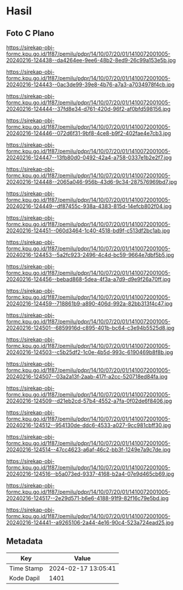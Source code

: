 # Hasil

## Foto C Plano

https://sirekap-obj-formc.kpu.go.id/1f87/pemilu/pdpr/14/10/07/20/01/1410072001005-20240216-124438--da4264ee-9ee6-48b2-8ed9-26c99a153e5b.jpg

https://sirekap-obj-formc.kpu.go.id/1f87/pemilu/pdpr/14/10/07/20/01/1410072001005-20240216-124443--0ac3de99-39e8-4b76-a7a3-a7034978f4cb.jpg

https://sirekap-obj-formc.kpu.go.id/1f87/pemilu/pdpr/14/10/07/20/01/1410072001005-20240216-124444--37fd8e34-d761-420d-96f2-af0bfd598156.jpg

https://sirekap-obj-formc.kpu.go.id/1f87/pemilu/pdpr/14/10/07/20/01/1410072001005-20240216-124446--072d6f31-9bf8-4ce8-b9f2-402fae4e7cb3.jpg

https://sirekap-obj-formc.kpu.go.id/1f87/pemilu/pdpr/14/10/07/20/01/1410072001005-20240216-124447--13fb80d0-0492-42a4-a758-0337e1b2e2f7.jpg

https://sirekap-obj-formc.kpu.go.id/1f87/pemilu/pdpr/14/10/07/20/01/1410072001005-20240216-124448--2065a046-956b-43d6-9c34-287576969bd7.jpg

https://sirekap-obj-formc.kpu.go.id/1f87/pemilu/pdpr/14/10/07/20/01/1410072001005-20240216-124449--df87455c-938a-4383-815d-14efcb802f04.jpg

https://sirekap-obj-formc.kpu.go.id/1f87/pemilu/pdpr/14/10/07/20/01/1410072001005-20240216-124451--060d3464-1c40-4518-bd9f-c513df2bc1ab.jpg

https://sirekap-obj-formc.kpu.go.id/1f87/pemilu/pdpr/14/10/07/20/01/1410072001005-20240216-124453--5a2fc923-2496-4c4d-bc59-9664e7dbf5b5.jpg

https://sirekap-obj-formc.kpu.go.id/1f87/pemilu/pdpr/14/10/07/20/01/1410072001005-20240216-124456--bebad868-5dea-4f3a-a7d9-d9e9f26a70ff.jpg

https://sirekap-obj-formc.kpu.go.id/1f87/pemilu/pdpr/14/10/07/20/01/1410072001005-20240216-124459--718861b9-a890-406d-992a-82bb313f4c47.jpg

https://sirekap-obj-formc.kpu.go.id/1f87/pemilu/pdpr/14/10/07/20/01/1410072001005-20240216-124501--6859916d-c895-401b-bc64-c3e94b5525d8.jpg

https://sirekap-obj-formc.kpu.go.id/1f87/pemilu/pdpr/14/10/07/20/01/1410072001005-20240216-124503--c5b25df2-1c0e-4b5d-993c-6190469b8f8b.jpg

https://sirekap-obj-formc.kpu.go.id/1f87/pemilu/pdpr/14/10/07/20/01/1410072001005-20240216-124507--03a2a13f-2aab-417f-a2cc-520718ed84fa.jpg

https://sirekap-obj-formc.kpu.go.id/1f87/pemilu/pdpr/14/10/07/20/01/1410072001005-20240216-124509--d21eb2cd-57b4-4552-a7fa-0f02de6f8406.jpg

https://sirekap-obj-formc.kpu.go.id/1f87/pemilu/pdpr/14/10/07/20/01/1410072001005-20240216-124512--954130de-ddc6-4533-a027-9cc981cbff30.jpg

https://sirekap-obj-formc.kpu.go.id/1f87/pemilu/pdpr/14/10/07/20/01/1410072001005-20240216-124514--47cc4623-a6af-46c2-bb3f-1249e7a9c7de.jpg

https://sirekap-obj-formc.kpu.go.id/1f87/pemilu/pdpr/14/10/07/20/01/1410072001005-20240216-124516--b5a073ed-9337-4168-b2a4-07e9d465cb69.jpg

https://sirekap-obj-formc.kpu.go.id/1f87/pemilu/pdpr/14/10/07/20/01/1410072001005-20240216-124517--2e29d571-b6e6-4188-91f9-82f16c79e5bd.jpg

https://sirekap-obj-formc.kpu.go.id/1f87/pemilu/pdpr/14/10/07/20/01/1410072001005-20240216-124441--a9265106-2a44-4e16-90c4-523a724ead25.jpg


## Metadata

| Key        | Value               |
| ---------- | ------------------- |
| Time Stamp | 2024-02-17 13:05:41 |
| Kode Dapil | 1401                |



